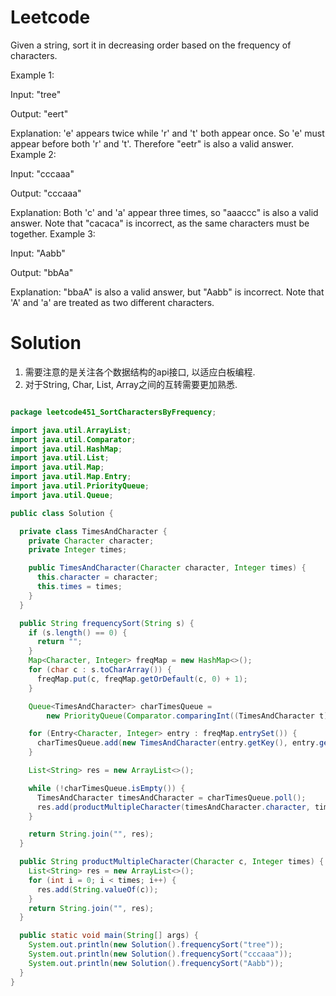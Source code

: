 # Leetcode
Given a string, sort it in decreasing order based on the frequency of characters.

Example 1:

Input:
"tree"

Output:
"eert"

Explanation:
'e' appears twice while 'r' and 't' both appear once.
So 'e' must appear before both 'r' and 't'. Therefore "eetr" is also a valid answer.
Example 2:

Input:
"cccaaa"

Output:
"cccaaa"

Explanation:
Both 'c' and 'a' appear three times, so "aaaccc" is also a valid answer.
Note that "cacaca" is incorrect, as the same characters must be together.
Example 3:

Input:
"Aabb"

Output:
"bbAa"

Explanation:
"bbaA" is also a valid answer, but "Aabb" is incorrect.
Note that 'A' and 'a' are treated as two different characters.


# Solution

1. 需要注意的是关注各个数据结构的api接口, 以适应白板编程.
2. 对于String, Char, List, Array之间的互转需要更加熟悉.

```java

package leetcode451_SortCharactersByFrequency;

import java.util.ArrayList;
import java.util.Comparator;
import java.util.HashMap;
import java.util.List;
import java.util.Map;
import java.util.Map.Entry;
import java.util.PriorityQueue;
import java.util.Queue;

public class Solution {

  private class TimesAndCharacter {
    private Character character;
    private Integer times;

    public TimesAndCharacter(Character character, Integer times) {
      this.character = character;
      this.times = times;
    }
  }

  public String frequencySort(String s) {
    if (s.length() == 0) {
      return "";
    }
    Map<Character, Integer> freqMap = new HashMap<>();
    for (char c : s.toCharArray()) {
      freqMap.put(c, freqMap.getOrDefault(c, 0) + 1);
    }

    Queue<TimesAndCharacter> charTimesQueue =
        new PriorityQueue(Comparator.comparingInt((TimesAndCharacter t) -> -1 * t.times));

    for (Entry<Character, Integer> entry : freqMap.entrySet()) {
      charTimesQueue.add(new TimesAndCharacter(entry.getKey(), entry.getValue()));
    }

    List<String> res = new ArrayList<>();

    while (!charTimesQueue.isEmpty()) {
      TimesAndCharacter timesAndCharacter = charTimesQueue.poll();
      res.add(productMultipleCharacter(timesAndCharacter.character, timesAndCharacter.times));
    }

    return String.join("", res);
  }

  public String productMultipleCharacter(Character c, Integer times) {
    List<String> res = new ArrayList<>();
    for (int i = 0; i < times; i++) {
      res.add(String.valueOf(c));
    }
    return String.join("", res);
  }

  public static void main(String[] args) {
    System.out.println(new Solution().frequencySort("tree"));
    System.out.println(new Solution().frequencySort("cccaaa"));
    System.out.println(new Solution().frequencySort("Aabb"));
  }
}

```
